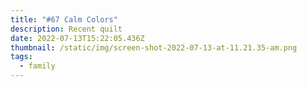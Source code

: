 ```yaml
---
title: "#67 Calm Colors"
description: Recent quilt
date: 2022-07-13T15:22:05.436Z
thumbnail: /static/img/screen-shot-2022-07-13-at-11.21.35-am.png
tags:
  - family
---
```

